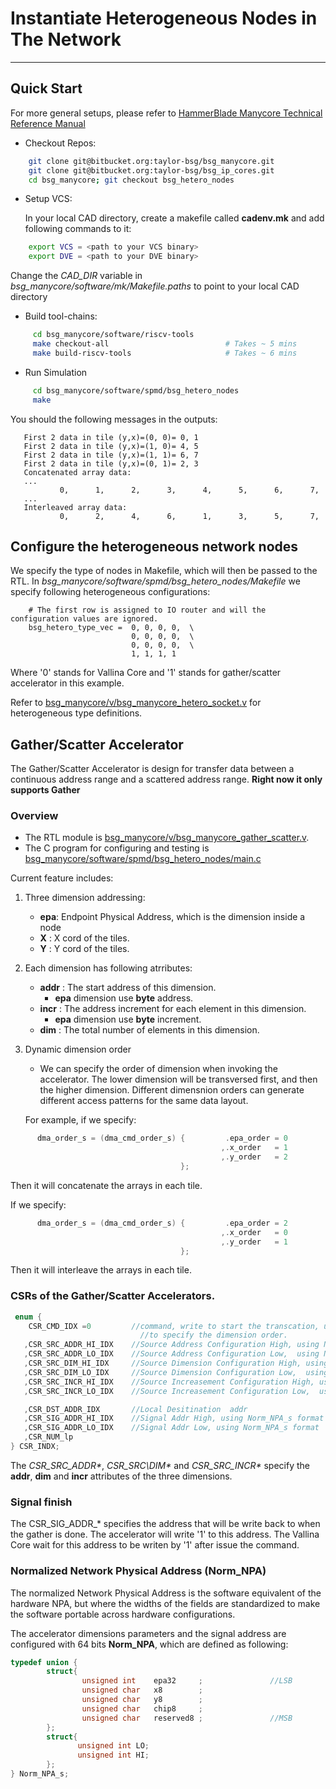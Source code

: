 # Instantiate Heterogeneous Nodes in The Network
---
## Quick Start

For more general setups, please refer to [HammerBlade Manycore 
Technical Reference Manual](https://docs.google.com/document/d/1b2g2nnMYidMkcn6iHJ9NGjpQYfZeWEmMdLeO_3nLtgo/edit?usp=sharing)


* Checkout Repos:

```bash
    git clone git@bitbucket.org:taylor-bsg/bsg_manycore.git 
    git clone git@bitbucket.org:taylor-bsg/bsg_ip_cores.git 
    cd bsg_manycore; git checkout bsg_hetero_nodes
```

* Setup VCS:

   In your local CAD directory, create a makefile called **cadenv.mk** and add following commands to it:
   
```bash
    export VCS = <path to your VCS binary>
    export DVE = <path to your DVE binary>
```

Change the *CAD\_DIR* variable in *bsg_manycore/software/mk/Makefile.paths* to point to your local CAD directory

* Build tool-chains:
```bash
     cd bsg_manycore/software/riscv-tools
     make checkout-all                          # Takes ~ 5 mins
     make build-riscv-tools                     # Takes ~ 6 mins
```

* Run Simulation
```bash
     cd bsg_manycore/software/spmd/bsg_hetero_nodes
     make
```
   You should the following messages in the outputs:
   
```
   First 2 data in tile (y,x)=(0, 0)= 0, 1
   First 2 data in tile (y,x)=(1, 0)= 4, 5
   First 2 data in tile (y,x)=(1, 1)= 6, 7
   First 2 data in tile (y,x)=(0, 1)= 2, 3
   Concatenated array data:
   ...
           0,      1,      2,      3,      4,      5,      6,      7,
   ...
   Interleaved array data:
           0,      2,      4,      6,      1,      3,      5,      7,
```

## Configure the heterogeneous network nodes

We specify the type of nodes in Makefile, which will then be passed to the RTL. In *bsg_manycore/software/spmd/bsg\_hetero\_nodes/Makefile*  we specify following heterogeneous configurations:

```
    # The first row is assigned to IO router and will the configuration values are ignored.
    bsg_hetero_type_vec =  0, 0, 0, 0,  \
                           0, 0, 0, 0,  \
                           0, 0, 0, 0,  \
                           1, 1, 1, 1
```

Where '0' stands for Vallina Core and '1' stands for gather/scatter accelerator in this example. 

Refer to [bsg\_manycore/v/bsg\_manycore\_hetero\_socket.v](https://bitbucket.org/taylor-bsg/bsg_manycore/src/bsg_hetero_nodes/v/bsg_manycore_hetero_socket.v) for heterogeneous type definitions.

## Gather/Scatter Accelerator

The Gather/Scatter Accelerator is design for transfer data between a continuous address range and a scattered address range. **Right now it only supports Gather**

### Overview
* The RTL module is  [bsg\_manycore/v/bsg\_manycore\_gather\_scatter.v](https://bitbucket.org/taylor-bsg/bsg_manycore/src/bsg_hetero_nodes/v/bsg_manycore_hetero_socket.v). 
* The C program for configuring and testing is [bsg\_manycore/software/spmd/bsg\_hetero\_nodes/main.c](https://bitbucket.org/taylor-bsg/bsg_manycore/src/bsg_hetero_nodes/software/spmd/bsg_hetero_nodes/main.c)

Current feature includes:

1. Three dimension addressing:
      * **epa**: Endpoint Physical Address, which is the dimension inside a node
      * **X**  : X cord of the tiles.
      * **Y**  : Y cord of the tiles.
2. Each dimension has following atrributes:   
      * **addr**  : The start address of this dimension.
          * **epa** dimension use **byte** address. 
      * **incr**  : The address increment for each element in this dimension.
          * **epa** dimension use **byte** increment.
      * **dim**   : The total number of elements in this dimension. 
3. Dynamic dimension order
      * We can specify the order of dimension when invoking the accelerator. The lower dimension will be transversed first, and then the higher dimension. Different dimensnion orders can generate different access patterns for the same data layout. 

   For example, if we specify:
```c++
      dma_order_s = (dma_cmd_order_s) {         .epa_order = 0
                                               ,.x_order   = 1
                                               ,.y_order   = 2
                                      };
```
 Then it will concatenate the arrays in each tile. 

  If we specify:
```c++
      dma_order_s = (dma_cmd_order_s) {         .epa_order = 2
                                               ,.x_order   = 0
                                               ,.y_order   = 1
                                      };
```
 Then it will interleave the arrays in each tile. 

### CSRs of the Gather/Scatter Accelerators.

```c++
 enum {
    CSR_CMD_IDX =0         //command, write to start the transcation, using dma_cmd_order_s 
                             //to specify the dimension order.
   ,CSR_SRC_ADDR_HI_IDX    //Source Address Configuration High, using Norm_NPA_s format
   ,CSR_SRC_ADDR_LO_IDX    //Source Address Configuration Low,  using Norm_NPA_s format
   ,CSR_SRC_DIM_HI_IDX     //Source Dimension Configuration High, using Norm_NPA_s format
   ,CSR_SRC_DIM_LO_IDX     //Source Dimension Configuration Low,  using Norm_NPA_s format
   ,CSR_SRC_INCR_HI_IDX    //Source Increasement Configuration High, using Norm_NPA_s format
   ,CSR_SRC_INCR_LO_IDX    //Source Increasement Configuration Low,  using Norm_NPA_s format

   ,CSR_DST_ADDR_IDX       //Local Desitination  addr
   ,CSR_SIG_ADDR_HI_IDX    //Signal Addr High, using Norm_NPA_s format
   ,CSR_SIG_ADDR_LO_IDX    //Signal Addr Low, using Norm_NPA_s format
   ,CSR_NUM_lp
} CSR_INDX;
```

The _CSR\_SRC\_ADDR\*_, _CSR\_SRC\DIM\*_ and _CSR\_SRC\_INCR\*_ specify the **addr**, **dim** and **incr** attributes of the three dimensions. 

### Signal finish

The CSR\_SIG\_ADDR\_\* specifies the address that will be write back to when the gather is done. The accelerator will write '1' to this address. 
The Vallina Core wait for this address to be writen by '1' after issue the command.

### Normalized Network Physical Address (Norm_NPA)

The normalized Network Physical Address is the software equivalent of the hardware NPA, but where the widths of the fields are standardized to make the software portable across hardware configurations.

The accelerator dimensions parameters and the signal address are configured with 64 bits **Norm_NPA**, which are defined as following:

```c++
typedef union {
        struct{ 
                unsigned int    epa32     ;               //LSB
                unsigned char   x8        ;
                unsigned char   y8        ;
                unsigned char   chip8     ;
                unsigned char   reserved8 ;               //MSB
        };
        struct{
               unsigned int LO;
               unsigned int HI;
        };
} Norm_NPA_s;
```
